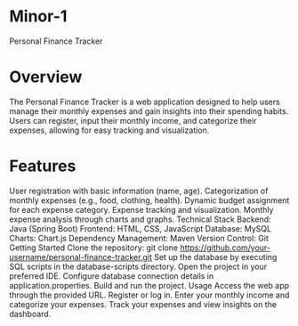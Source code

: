 # Minor-1
Personal Finance Tracker

# Overview
The Personal Finance Tracker is a web application designed to help users manage their monthly expenses and gain insights into their spending habits. Users can register, input their monthly income, and categorize their expenses, allowing for easy tracking and visualization.

# Features
User registration with basic information (name, age).
Categorization of monthly expenses (e.g., food, clothing, health).
Dynamic budget assignment for each expense category.
Expense tracking and visualization.
Monthly expense analysis through charts and graphs.
Technical Stack
Backend: Java (Spring Boot)
Frontend: HTML, CSS, JavaScript
Database: MySQL
Charts: Chart.js
Dependency Management: Maven
Version Control: Git
Getting Started
Clone the repository: git clone https://github.com/your-username/personal-finance-tracker.git
Set up the database by executing SQL scripts in the database-scripts directory.
Open the project in your preferred IDE.
Configure database connection details in application.properties.
Build and run the project.
Usage
Access the web app through the provided URL.
Register or log in.
Enter your monthly income and categorize your expenses.
Track your expenses and view insights on the dashboard.
